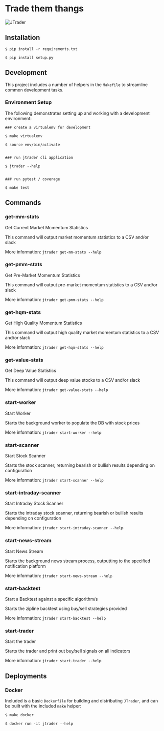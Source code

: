 # Trade them thangs

![JTrader](https://github.com/javabudd/jtrader/actions/workflows/ubuntu.yml/badge.svg?branch=main)

## Installation

```
$ pip install -r requirements.txt

$ pip install setup.py
```

## Development

This project includes a number of helpers in the `Makefile` to streamline common development tasks.

### Environment Setup

The following demonstrates setting up and working with a development environment:

```
### create a virtualenv for development

$ make virtualenv

$ source env/bin/activate


### run jtrader cli application

$ jtrader --help


### run pytest / coverage

$ make test
```

## Commands

### get-mm-stats

Get Current Market Momentum Statistics

This command will output market momentum statistics to a CSV and/or slack

More information: `jtrader get-mm-stats --help`

### get-pmm-stats

Get Pre-Market Momentum Statistics

This command will output pre-market momentum statistics to a CSV and/or slack

More information: `jtrader get-pmm-stats --help`

### get-hqm-stats

Get High Quality Momentum Statistics

This command will output high quality market momentum statistics to a CSV and/or slack

More information: `jtrader get-hqm-stats --help`

### get-value-stats

Get Deep Value Statistics

This command will output deep value stocks to a CSV and/or slack

More information: `jtrader get-value-stats --help`

### start-worker

Start Worker

Starts the background worker to populate the DB with stock prices

More information: `jtrader start-worker --help`

### start-scanner

Start Stock Scanner

Starts the stock scanner, returning bearish or bullish results depending on configuration

More information: `jtrader start-scanner --help`

### start-intraday-scanner

Start Intraday Stock Scanner

Starts the intraday stock scanner, returning bearish or bullish results depending on configuration

More information: `jtrader start-intraday-scanner --help`

### start-news-stream

Start News Stream

Starts the background news stream process, outputting to the specified notification platform

More information: `jtrader start-news-stream --help`

### start-backtest

Start a Backtest against a specific algorithm/s

Starts the zipline backtest using buy/sell strategies provided

More information: `jtrader start-backtest --help`

### start-trader

Start the trader

Starts the trader and print out buy/sell signals on all indicators

More information: `jtrader start-trader --help`

## Deployments

### Docker

Included is a basic `Dockerfile` for building and distributing `JTrader`, and can be built with the included `make`
helper:

```
$ make docker

$ docker run -it jtrader --help
```
